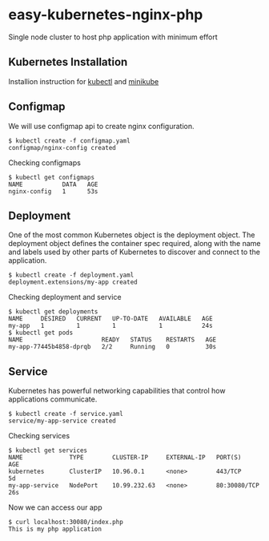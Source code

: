 # easy-kubernetes-nginx-php
Single node cluster to host php application with minimum effort

## Kubernetes Installation
Installion instruction for 
[kubectl](https://kubernetes.io/docs/tasks/tools/install-kubectl/) and 
[minikube](https://kubernetes.io/docs/tasks/tools/install-minikube/)


## Configmap
We will use configmap api to create nginx configuration.

```
$ kubectl create -f configmap.yaml
configmap/nginx-config created
```

Checking configmaps
```
$ kubectl get configmaps
NAME           DATA   AGE
nginx-config   1      53s
```


## Deployment
One of the most common Kubernetes object is the deployment object. The deployment object defines the container spec required, along with the name and labels used by other parts of Kubernetes to discover and connect to the application.
```
$ kubectl create -f deployment.yaml
deployment.extensions/my-app created
```

Checking deployment and service
```
$ kubectl get deployments
NAME     DESIRED   CURRENT   UP-TO-DATE   AVAILABLE   AGE
my-app   1         1         1            1           24s
$ kubectl get pods
NAME                      READY   STATUS    RESTARTS   AGE
my-app-77445b4858-dprqb   2/2     Running   0          30s
```


## Service
Kubernetes has powerful networking capabilities that control how applications communicate. 

```
$ kubectl create -f service.yaml
service/my-app-service created
```

Checking services
```
$ kubectl get services
NAME             TYPE        CLUSTER-IP     EXTERNAL-IP   PORT(S)        AGE
kubernetes       ClusterIP   10.96.0.1      <none>        443/TCP        5d
my-app-service   NodePort    10.99.232.63   <none>        80:30080/TCP   26s
```


Now we can access our app
```
$ curl localhost:30080/index.php
This is my php application
```
